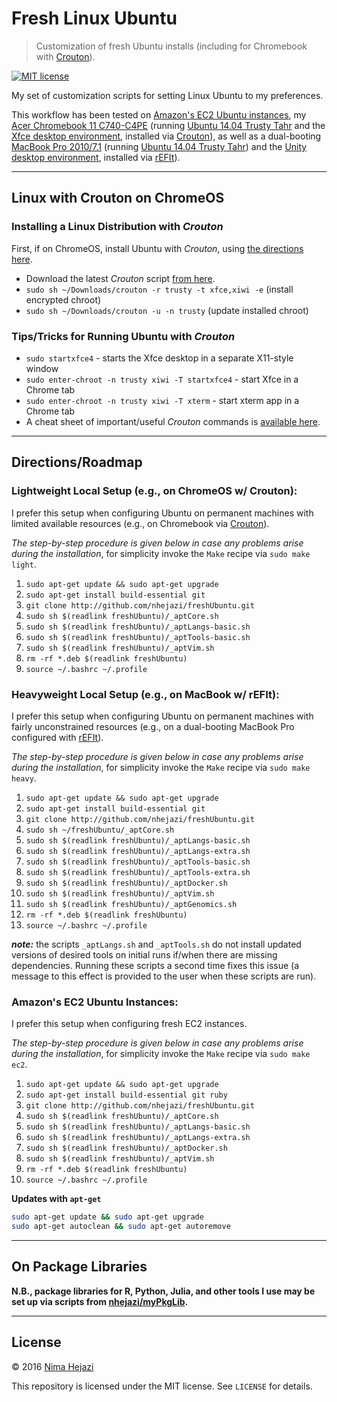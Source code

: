 # Fresh Linux Ubuntu

> Customization of fresh Ubuntu installs (including for Chromebook with
[Crouton](https://github.com/dnschneid/crouton)).

[![MIT license](http://img.shields.io/badge/license-MIT-brightgreen.svg)](http://opensource.org/licenses/MIT)

My set of customization scripts for setting Linux Ubuntu to my preferences.

This workflow has been tested on [Amazon's EC2 Ubuntu
instances](https://aws.amazon.com/marketplace/pp/B00JV9JBDS), my [Acer
Chromebook 11 C740-C4PE](http://www.acer.com/ac/en/US/content/model/NX.EF2AA.002)
(running [Ubuntu 14.04 Trusty Tahr](http://releases.ubuntu.com/14.04/) and
the [Xfce desktop environment](http://www.xfce.org/), installed via
[Crouton](https://github.com/dnschneid/crouton)), as well as a dual-booting
[MacBook Pro 2010/7.1]()
(running [Ubuntu 14.04 Trusty Tahr](http://releases.ubuntu.com/14.04/)) and the
[Unity desktop environment](),
installed via [rEFIt](http://refit.sourceforge.net/)).

---

## Linux with Crouton on ChromeOS

### Installing a Linux Distribution with _Crouton_
First, if on ChromeOS, install Ubuntu with _Crouton_, using [the directions
here](https://www.linux.com/learn/tutorials/795730-how-to-easily-install-ubuntu-on-chromebook-with-crouton).
  * Download the latest _Crouton_ script [from here](https://goo.gl/fd3zc).
  * `sudo sh ~/Downloads/crouton -r trusty -t xfce,xiwi -e` (install encrypted chroot)
  * `sudo sh ~/Downloads/crouton -u -n trusty` (update installed chroot)

### Tips/Tricks for Running Ubuntu with _Crouton_
  * `sudo startxfce4` - starts the Xfce desktop in a separate X11-style window
  * `sudo enter-chroot -n trusty xiwi -T startxfce4` - start Xfce in a Chrome tab
  * `sudo enter-chroot -n trusty xiwi -T xterm` - start xterm app in a Chrome tab
  * A cheat sheet of important/useful _Crouton_ commands is [available
    here](https://github.com/dnschneid/crouton/wiki/Crouton-Command-Cheat-Sheet).

---

## Directions/Roadmap

### Lightweight Local Setup (e.g., on ChromeOS w/ Crouton):
I prefer this setup when configuring Ubuntu on permanent machines with limited
available resources (e.g., on Chromebook via
[Crouton](https://github.com/dnschneid/crouton)).

_The step-by-step procedure is given below in case any problems arise during the
installation_, for simplicity invoke the `Make` recipe via `sudo make light`.

1. `sudo apt-get update && sudo apt-get upgrade`
2. `sudo apt-get install build-essential git`
3. `git clone http://github.com/nhejazi/freshUbuntu.git`
4. `sudo sh $(readlink freshUbuntu)/_aptCore.sh`
5. `sudo sh $(readlink freshUbuntu)/_aptLangs-basic.sh`
6. `sudo sh $(readlink freshUbuntu)/_aptTools-basic.sh`
7. `sudo sh $(readlink freshUbuntu)/_aptVim.sh`
8. `rm -rf *.deb $(readlink freshUbuntu)`
9. `source ~/.bashrc ~/.profile`

### Heavyweight Local Setup (e.g., on MacBook w/ rEFIt):
I prefer this setup when configuring Ubuntu on permanent machines with fairly
unconstrained resources (e.g., on a dual-booting MacBook Pro configured with
[rEFIt](http://refit.sourceforge.net/)).

_The step-by-step procedure is given below in case any problems arise during the
installation_, for simplicity invoke the `Make` recipe via `sudo make heavy`.

1. `sudo apt-get update && sudo apt-get upgrade`
2. `sudo apt-get install build-essential git`
3. `git clone http://github.com/nhejazi/freshUbuntu.git`
4. `sudo sh ~/freshUbuntu/_aptCore.sh`
5. `sudo sh $(readlink freshUbuntu)/_aptLangs-basic.sh`
6. `sudo sh $(readlink freshUbuntu)/_aptLangs-extra.sh`
7. `sudo sh $(readlink freshUbuntu)/_aptTools-basic.sh`
8. `sudo sh $(readlink freshUbuntu)/_aptTools-extra.sh`
9. `sudo sh $(readlink freshUbuntu)/_aptDocker.sh`
10. `sudo sh $(readlink freshUbuntu)/_aptVim.sh`
11. `sudo sh $(readlink freshUbuntu)/_aptGenomics.sh`
12. `rm -rf *.deb $(readlink freshUbuntu)`
13. `source ~/.bashrc ~/.profile`

**_note:_** the scripts `_aptLangs.sh` and `_aptTools.sh` do
not install updated versions of desired tools on initial runs
if/when there are missing dependencies. Running these scripts
a second time fixes this issue (a message to this effect is
provided to the user when these scripts are run).


### Amazon's EC2 Ubuntu Instances:
I prefer this setup when configuring fresh EC2 instances.

_The step-by-step procedure is given below in case any problems arise during the
installation_, for simplicity invoke the `Make` recipe via `sudo make ec2`.

1. `sudo apt-get update && sudo apt-get upgrade`
2. `sudo apt-get install build-essential git ruby`
3. `git clone http://github.com/nhejazi/freshUbuntu.git`
4. `sudo sh $(readlink freshUbuntu)/_aptCore.sh`
5. `sudo sh $(readlink freshUbuntu)/_aptLangs-basic.sh`
6. `sudo sh $(readlink freshUbuntu)/_aptLangs-extra.sh`
7. `sudo sh $(readlink freshUbuntu)/_aptDocker.sh`
8. `sudo sh $(readlink freshUbuntu)/_aptVim.sh`
9. `rm -rf *.deb $(readlink freshUbuntu)`
10. `source ~/.bashrc ~/.profile`

__Updates with `apt-get`__
```bash
sudo apt-get update && sudo apt-get upgrade
sudo apt-get autoclean && sudo apt-get autoremove
```

---

## On Package Libraries

__N.B., package libraries for R, Python, Julia, and other tools I use may be set
up via scripts from [nhejazi/myPkgLib](https://github.com/nhejazi/myPkgLib).__

---

## License

&copy; 2016 [Nima Hejazi](http://nimahejazi.org)

This repository is licensed under the MIT license. See `LICENSE` for details.

